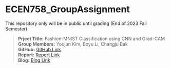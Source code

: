 # ECEN758_GroupAssignment
This repository only will be in public until grading (End of 2023 Fall Semester)
</br>
> **Prject Title:** Fashion-MNIST Classification using CNN and Grad-CAM </br>
> **Group Members:** Yoojun Kim, Boyu Li, Changju Bak </br>
> **GitHub:** [GitHub Link](https://github.com/yoojunT/ECEN758_GroupAssignment) </br>
> **Report:** [Report Link](www.rsearch.com) </br>
> **Blog:** [Blog Link](www.rsearch.com) </br>
